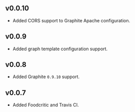 ## v0.0.10

* Added CORS support to Graphite Apache configuration.

## v0.0.9

* Added graph template configuration support.

## v0.0.8

* Added Graphite `0.9.10` support.

## v0.0.7

* Added Foodcritic and Travis CI.
